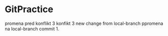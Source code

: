 # GitPractice

promena pred konflikt 3
konfikt 3 
new change from local-branch
ppromena na local-branch 
commit 1.
